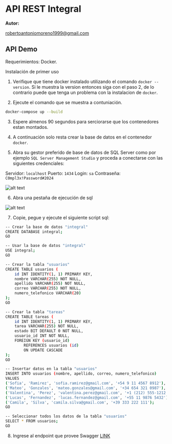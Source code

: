 # API REST Integral

**Autor:**

robertoantoniomoreno1999@gmail.com  

## API Demo

Requerimientos: Docker.

Instalación de primer uso

1. Verifique que tiene docker instalado utilizando el comando `docker --version`.
Si le muestra la version entonces siga con el paso 2, de lo contrario puede que tenga un problema con la instalacion de `docker`.

2. Ejecute el comando que se muestra a contuniación.

```bash
docker-compose up --build
```

3. Espere almenos 90 segundos para serciorarse que los contenedores estan montados.

4. A continuación solo resta crear la base de datos en el contenedor `docker`.

5. Abra su gestor preferido de base de datos de SQL Server como por ejemplo `SQL Server Management Studio` y proceda a conectarse con las siguientes credenciales:

Servidor: `localhost`
Puerto: `1434`
Login: `sa`
Contraseña: `C0mpl3x!Password#2024`

![alt text](https://github.com/RoberrtoIA/integral-api/blob/f/docker/tutorial-pngs/1mssql-conect.png)

6. Abra una pestaña de ejecución de sql

![alt text](https://github.com/RoberrtoIA/integral-api/blob/f/docker/tutorial-pngs/2new-query.png)

7. Copie, pegue y ejecute el siguiente script sql:

```bash
-- Crear la base de datos "integral"
CREATE DATABASE integral;
GO

-- Usar la base de datos "integral"
USE integral;
GO

-- Crear la tabla "usuarios"
CREATE TABLE usuarios (
    id INT IDENTITY(1, 1) PRIMARY KEY,
    nombre VARCHAR(255) NOT NULL, 
    apellido VARCHAR(255) NOT NULL, 
    correo VARCHAR(255) NOT NULL, 
    numero_telefonico VARCHAR(20)
);
GO

-- Crear la tabla "tareas"
CREATE TABLE tareas (
    id INT IDENTITY(1, 1) PRIMARY KEY,
    tarea VARCHAR(255) NOT NULL, 
    estado BIT DEFAULT 0 NOT NULL,
    usuario_id INT NOT NULL,
    FOREIGN KEY (usuario_id)
        REFERENCES usuarios (id)
        ON UPDATE CASCADE
);
GO

-- Insertar datos en la tabla "usuarios"
INSERT INTO usuarios (nombre, apellido, correo, numero_telefonico)
VALUES 
('Sofia', 'Ramirez', 'sofia.ramirez@gmail.com', '+54 9 11 4567 8912'),
('Mateo', 'Gonzales', 'mateo.gonzales@gmail.com', '+34 654 321 0987'),
('Valentina', 'Perez', 'valentina.perez@gmail.com', '+1 (212) 555-1212'),
('Lucas', 'Fernandez', 'lucas.fernandez@gmail.com', '+55 11 9876 5432'),
('Camila', 'Silva', 'camila.silva@gmail.com', '+39 333 222 111');
GO

-- Seleccionar todos los datos de la tabla "usuarios"
SELECT * FROM usuarios;
GO

```

8. Ingrese al endpoint que provee Swagger [LINK](http://localhost:3001/api/v1/api-docs/)  
